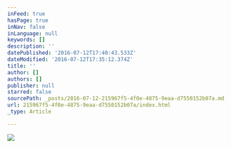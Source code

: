 ```yaml
---
inFeed: true
hasPage: true
inNav: false
inLanguage: null
keywords: []
description: ''
datePublished: '2016-07-12T17:40:43.533Z'
dateModified: '2016-07-12T17:35:12.374Z'
title: ''
author: []
authors: []
publisher: null
starred: false
sourcePath: _posts/2016-07-12-215967f5-4f0e-4875-9eaa-d7550152b07a.md
url: 215967f5-4f0e-4875-9eaa-d7550152b07a/index.html
_type: Article

---
```

![](https://the-grid-user-content.s3-us-west-2.amazonaws.com/1d103747-050f-4344-88af-dd3a2141e9f1.jpg)